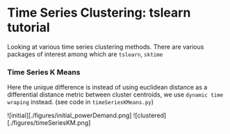 # Time Series Clustering: tslearn tutorial

Looking at various time series clustering methods.
There are various packages of interest among which are `tslearn`, `sktime` 


### Time Series K Means
Here the unique difference is instead of using euclidean distance as a differential distance metric between cluster centroids, we use `dynamic time wraping` instead.
(see code in `timeSeriesKMeans.py`)

![initial][./figures/initial_powerDemand.png]
![clustered][./figures/timeSeriesKM.png]